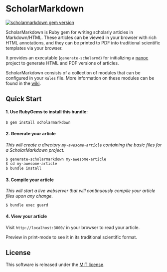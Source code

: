 # ScholarMarkdown
[![scholarmarkdown gem version](https://badge.fury.io/rb/scholarmarkdown.svg)](https://rubygems.org/gems/scholarmarkdown)

ScholarMarkdown is Ruby gem for writing scholarly articles in Markdown/HTML. These articles can be viewed in your browser with rich HTML annotations, and they can be printed to PDF into traditional scientific templates via your browser.

It provides an executable (`generate-scholarmd`) for initializing a [nanoc](https://nanoc.ws/) project
to generate HTML and PDF versions of articles.

ScholarMarkdown consists of a collection of modules that can be configured in your `Rules` file.
More information on these modules can be found in the [wiki](https://github.com/rubensworks/ScholarMarkdown/wiki/Modules).

## Quick Start

#### 1. Use RubyGems to install this bundle:

```bash
$ gem install scholarmarkdown
```

#### 2. Generate your article

_This will create a directory `my-awesome-article` containing the basic files for a ScholarMarkdown project._

```bash
$ generate-scholarmarkdown my-awesome-article
$ cd my-awesome-article
$ bundle install
```

#### 3. Compile your article

_This will start a live webserver that will continuously compile your article files upon any change._

```
$ bundle exec guard
```

#### 4. View your article

Visit `http://localhost:3000/` in your browser to read your article.

Preview in print-mode to see it in its traditional scientific format.

## License
This software is released under the [MIT license](http://opensource.org/licenses/MIT).
